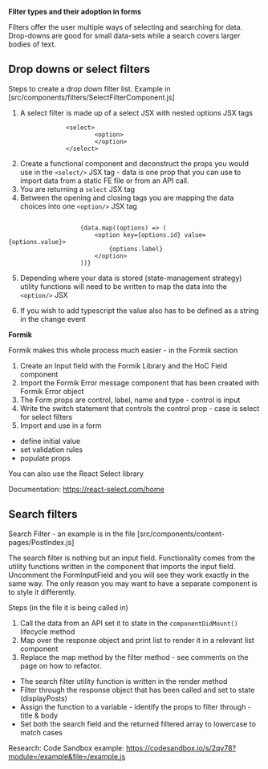 **Filter types and their adoption in forms**

Filters offer the user multiple ways of selecting and searching for data. Drop-downs are good for small data-sets while a search covers larger bodies of text.

## Drop downs or select filters

Steps to create a drop down filter list. Example in [src/components/filters/SelectFilterComponent.js]

1. A select filter is made up of a select JSX with nested options JSX tags

```
				<select>
						<option>
						</option>
				</select>
```

2. Create a functional component and deconstruct the props you would use in the `<select/>` JSX tag - data is one prop that you can use to import data from a static FE file or from an API call.
3. You are returning a `select` JSX tag
4. Between the opening and closing tags you are mapping the data choices into one `<option/>` JSX tag

```

					{data.map((options) => (
						<option key={options.id} value={options.value}>
							{options.label}
						</option>
					))}
```

5. Depending where your data is stored (state-management strategy) utility functions will need to be written to map the data into the `<option/>` JSX

6. If you wish to add typescript the value also has to be defined as a string in the change event

**Formik**

Formik makes this whole process much easier - in the Formik section

1. Create an Input field with the Formik Library and the HoC Field component
2. Import the Formik Error message component that has been created with Formik Error object
3. The Form props are control, label, name and type - control is input
4. Write the switch statement that controls the control prop - case is select for select filters
5. Import and use in a form

- define initial value
- set validation rules
- populate props

You can also use the React Select library

Documentation:
https://react-select.com/home

## Search filters

Search Filter - an example is in the file [src/components/content-pages/PostIndex.js]

The search filter is nothing but an input field. Functionality comes from the utility functions written in the component that imports the input field. Uncomment the FormInputField and you will see they work exactly in the same way. The only reason you may want to have a separate component is to style it differently.

Steps (in the file it is being called in)

1. Call the data from an API set it to state in the `componentDidMount()` lifecycle method
2. Map over the response object and print list to render it in a relevant list component
3. Replace the map method by the filter method - see comments on the page on how to refactor.

- The search filter utility function is written in the render method
- Filter through the response object that has been called and set to state (displayPosts)
- Assign the function to a variable - identify the props to filter through - title & body
- Set both the search field and the returned filtered array to lowercase to match cases

Research:
Code Sandbox example: https://codesandbox.io/s/2qv78?module=/example&file=/example.js
